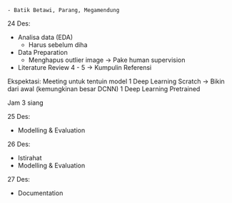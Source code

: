 	- Batik Betawi, Parang, Megamendung
24 Des:
- Analisa data (EDA)
	- Harus sebelum diha
- Data Preparation
	- Menghapus outlier image -> Pake human supervision
- Literature Review 4 - 5 -> Kumpulin Referensi

Ekspektasi: Meeting untuk tentuin model
		1 Deep Learning Scratch -> Bikin dari awal (kemungkinan besar DCNN)
		1 Deep Learning Pretrained

Jam 3 siang 

25 Des:
- Modelling & Evaluation

26 Des:
- Istirahat 
- Modelling & Evaluation

27 Des:
- Documentation

